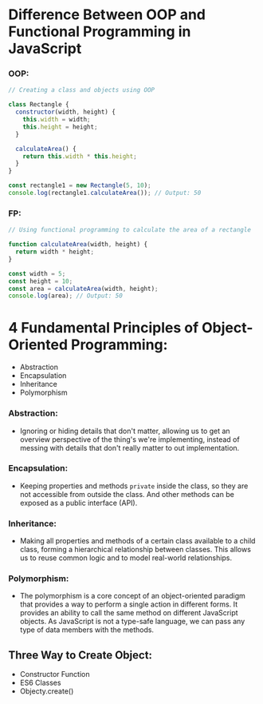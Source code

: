 # Difference Between OOP and Functional Programming in JavaScript

### OOP:
```javascript
// Creating a class and objects using OOP

class Rectangle {
  constructor(width, height) {
    this.width = width;
    this.height = height;
  }

  calculateArea() {
    return this.width * this.height;
  }
}

const rectangle1 = new Rectangle(5, 10);
console.log(rectangle1.calculateArea()); // Output: 50
```
### FP:
```javascript
// Using functional programming to calculate the area of a rectangle

function calculateArea(width, height) {
  return width * height;
}

const width = 5;
const height = 10;
const area = calculateArea(width, height);
console.log(area); // Output: 50
```

# 4 Fundamental Principles of Object-Oriented Programming:
- Abstraction
- Encapsulation
- Inheritance
- Polymorphism

### Abstraction:
- Ignoring or hiding details that don't matter, allowing us to get an overview perspective of the thing's we're implementing, instead of messing with details that don't really matter to out implementation.

### Encapsulation:
- Keeping properties and methods `private` inside the class, so they are not accessible from outside the class. And other methods can be exposed as a public interface (API).

### Inheritance:
- Making all properties and methods of a certain class available to a child class, forming a hierarchical relationship between classes. This allows us to reuse common logic and to model real-world relationships.

### Polymorphism:
- The polymorphism is a core concept of an object-oriented paradigm that provides a way to perform a single action in different forms. It provides an ability to call the same method on different JavaScript objects. As JavaScript is not a type-safe language, we can pass any type of data members with the methods.


## Three Way to Create Object:
- Constructor Function
- ES6 Classes
- Objecty.create()
